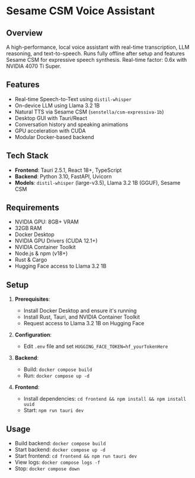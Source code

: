 # Sesame CSM Voice Assistant

## Overview
A high-performance, local voice assistant with real-time transcription, LLM reasoning, and text-to-speech. Runs fully offline after setup and features Sesame CSM for expressive speech synthesis. Real-time factor: 0.6x with NVIDIA 4070 Ti Super.

## Features
- Real-time Speech-to-Text using `distil-whisper`
- On-device LLM using Llama 3.2 1B 
- Natural TTS via Sesame CSM (`senstella/csm-expressiva-1b`)
- Desktop GUI with Tauri/React
- Conversation history and speaking animations
- GPU acceleration with CUDA
- Modular Docker-based backend

## Tech Stack
- **Frontend**: Tauri 2.5.1, React 18+, TypeScript
- **Backend**: Python 3.10, FastAPI, Uvicorn
- **Models**: `distil-whisper` (large-v3.5), Llama 3.2 1B (GGUF), Sesame CSM

## Requirements
- NVIDIA GPU: 8GB+ VRAM
- 32GB RAM
- Docker Desktop
- NVIDIA GPU Drivers (CUDA 12.1+)
- NVIDIA Container Toolkit
- Node.js & npm (v18+)
- Rust & Cargo
- Hugging Face access to Llama 3.2 1B

## Setup
1. **Prerequisites**:
   - Install Docker Desktop and ensure it's running
   - Install Rust, Tauri, and NVIDIA Container Toolkit
   - Request access to Llama 3.2 1B on Hugging Face

2. **Configuration**:
   - Edit `.env` file and set `HUGGING_FACE_TOKEN=hf_yourTokenHere`

3. **Backend**:
   - Build: `docker compose build`
   - Run: `docker compose up -d`

4. **Frontend**:
   - Install dependencies: `cd frontend && npm install && npm install uuid`
   - Start: `npm run tauri dev`

## Usage
- Build backend: `docker compose build`
- Start backend: `docker compose up -d`
- Start frontend: `cd frontend && npm run tauri dev`
- View logs: `docker compose logs -f`
- Stop: `docker compose down`
